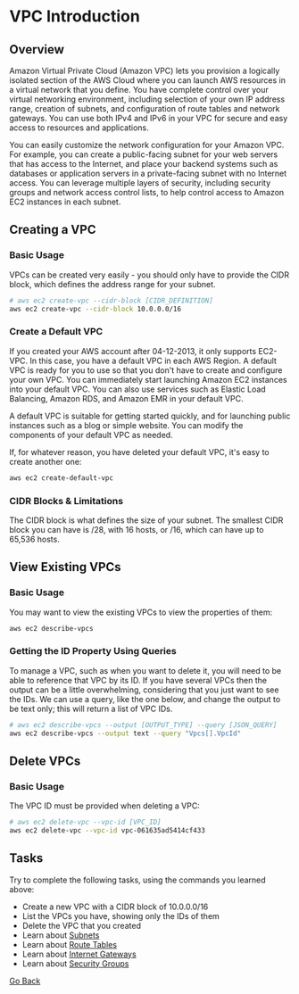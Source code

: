 # VPC Introduction
## Overview
Amazon Virtual Private Cloud (Amazon VPC) lets you provision a logically isolated section of the AWS Cloud where you can launch AWS resources in a virtual network that you define.
You have complete control over your virtual networking environment, including selection of your own IP address range, creation of subnets, and configuration of route tables and network gateways.
You can use both IPv4 and IPv6 in your VPC for secure and easy access to resources and applications.

You can easily customize the network configuration for your Amazon VPC.
For example, you can create a public-facing subnet for your web servers that has access to the Internet, and place your backend systems such as databases or application servers in a private-facing subnet with no Internet access.
You can leverage multiple layers of security, including security groups and network access control lists, to help control access to Amazon EC2 instances in each subnet.

## Creating a VPC
### Basic Usage
VPCs can be created very easily - you should only have to provide the CIDR block, which defines the address range for your subnet.
```bash
# aws ec2 create-vpc --cidr-block [CIDR_DEFINITION]
aws ec2 create-vpc --cidr-block 10.0.0.0/16
```

### Create a Default VPC
If you created your AWS account after 04-12-2013, it only supports EC2-VPC. In this case, you have a default VPC in each AWS Region. A default VPC is ready for you to use so that you don't have to create and configure your own VPC. You can immediately start launching Amazon EC2 instances into your default VPC. You can also use services such as Elastic Load Balancing, Amazon RDS, and Amazon EMR in your default VPC.

A default VPC is suitable for getting started quickly, and for launching public instances such as a blog or simple website. You can modify the components of your default VPC as needed. 

If, for whatever reason, you have deleted your default VPC, it's easy to create another one:
```bash
aws ec2 create-default-vpc
```

### CIDR Blocks & Limitations
The CIDR block is what defines the size of your subnet.
The smallest CIDR block you can have is /28, with 16 hosts, or /16, which can have up to 65,536 hosts.

## View Existing VPCs
### Basic Usage
You may want to view the existing VPCs to view the properties of them:
```bash
aws ec2 describe-vpcs
```
### Getting the ID Property Using Queries
To manage a VPC, such as when you want to delete it, you will need to be able to reference that VPC by its ID.
If you have several VPCs then the output can be a little overwhelming, considering that you just want to see the IDs.
We can use a query, like the one below, and change the output to be text only; this will return a list of VPC IDs.
```bash
# aws ec2 describe-vpcs --output [OUTPUT_TYPE] --query [JSON_QUERY]
aws ec2 describe-vpcs --output text --query "Vpcs[].VpcId"
```

## Delete VPCs
### Basic Usage
The VPC ID must be provided when deleting a VPC:
```bash
# aws ec2 delete-vpc --vpc-id [VPC_ID]
aws ec2 delete-vpc --vpc-id vpc-061635ad5414cf433
```

## Tasks
Try to complete the following tasks, using the commands you learned above:
- Create a new VPC with a CIDR block of 10.0.0.0/16
- List the VPCs you have, showing only the IDs of them
- Delete the VPC that you created
- Learn about [Subnets](./subnets)
- Learn about [Route Tables](./route-tables)
- Learn about [Internet Gateways](./internet-gateways)
- Learn about [Security Groups](./security-groups)

[Go Back](../README.md#tasks)
